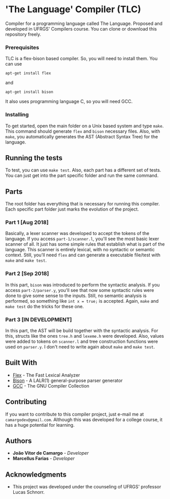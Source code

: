 # 'The Language' Compiler (TLC)

Compiler for a programming language called The Language.
Proposed and developed in UFRGS' Compilers course.
You can clone or download this repository freely.


### Prerequisites

TLC is a flex-bison based compiler. So, you will need to install them.
You can use
```
apt-get install flex
```
and
```
apt-get install bison
```
It also uses programming language C, so you will need GCC.

### Installing

To get started, open the main folder on a Unix based system and type ```make```.
This command should generate ```flex``` and ```bison``` necessary files.
Also, with ```make```, you automatically generates the AST (Abstract Syntax Tree) for the language.

## Running the tests

To test, you can use ```make test```.
Also, each part has a different set of tests.
You can just get into the part specific folder and run the same command.

## Parts

The root folder has everything that is necessary for running this compiler.
Each specific part folder just marks the evolution of the project.

### Part 1 [Aug 2018]

Basically, a lexer scanner was developed to accept the tokens of the language.
If you access ```part-1/scanner.l```, you'll see the most basic lexer scanner of all.
It just has some simple rules that establish what is part of the language.
This scanner is entirely lexical, with no syntactic or semantic context.
Still, you'll need ```flex``` and can generate a executable file/test with ```make``` and ```make test```.

### Part 2 [Sep 2018]

In this part, ```bison``` was introduced to perform the syntactic analysis.
If you access ```part-2/parser.y```, you'll see that now some syntactic rules were done to give some sense to the inputs.
Still, no semantic analysis is performed, so something like ```int x = true;``` is accepted.
Again, ```make``` and ```make test``` do the tricks for these one.

### Part 3 [IN DEVELOPMENT]

In this part, the AST will be build together with the syntactic analysis.
For this, structs like the ones ```tree.h``` and ```lexeme.h``` were developed.
Also, values were added to tokens on ```scanner.l``` and tree construction functions were used on ```parser.y```.
I don't need to write again about ```make``` and ```make test```.

## Built With

* [Flex](https://www.gnu.org/software/flex/) - The Fast Lexical Analyzer
* [Bison](https://www.gnu.org/software/bison/) - A LALR(1) general-purpose parser generator
* [GCC](https://www.gnu.org/software/gcc/) - The GNU Compiler Collection

## Contributing

If you want to contribute to this compiler project, just e-mail me at ```camargodev@gmail.com```.
Although this was developed for a college course, it has a huge potential for learning.


## Authors

* **João Vitor de Camargo** - *Developer*
* **Marcellus Farias** - *Developer* 

## Acknowledgments

* This project was developed under the counseling of UFRGS' professor Lucas Schnorr.


